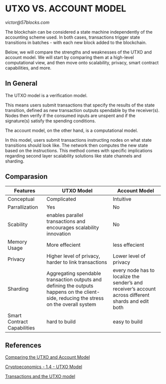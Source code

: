 # UTXO VS. ACCOUNT MODEL

_victor@57blocks.com_

The blockchain can be considered a state machine independently of the accounting scheme used. In both cases, transactions trigger state transitions in batches - with each new block added to the blockchain.

Below, we will compare the strengths and weaknesses of the UTXO and account model. We will start by comparing them at a high-level computational view, and then move onto scalability, privacy, smart contract capabilities, and more.

## In General

The UTXO model is a verification model.

This means users submit transactions that specify the results of the state transition, defined as new transaction outputs spendable by the receiver(s). Nodes then verify if the consumed inputs are unspent and if the signature(s) satisfy the spending conditions.

The account model, on the other hand, is a computational model.

In this model, users submit transactions instructing nodes on what state transitions should look like. The network then computes the new state based on the instructions. This method comes with specific implications regarding second layer scalability solutions like state channels and sharding.

## Comparasion

| Features                    | UTXO Model                                                                                                                               | Account Model                                                                                        |
| --------------------------- | ---------------------------------------------------------------------------------------------------------------------------------------- | ---------------------------------------------------------------------------------------------------- |
| Conceptual                  | Complicated                                                                                                                              | Intuitive                                                                                            |
| Parrallization              | Yes                                                                                                                                      | No                                                                                                   |
| Scability                   | enables parallel transactions and encourages scalability innovation                                                                      | No                                                                                                   |
| Memory Usage                | More effecient                                                                                                                           | less effecient                                                                                       |
| Privacy                     | Higher level of privacy, harder to link transactions                                                                                     | Lower level of privacy                                                                               |
| Sharding                    | Aggregating spendable transaction outputs and defining the outputs happens on the client-side, reducing the stress on the overall system | every node has to localize the sender’s and receiver’s account across different shards and edit both |
| Smart Contract Capabilities | hard to build                                                                                                                            | easy to build                                                                                        |

## References

[Comparing the UTXO and Account Model](https://www.horizen.io/academy/utxo-vs-account-model/#comparing-the-utxo-and-account-model)

[Cryptoeconomics - 1.4 - UTXO Model](https://www.youtube.com/watch?v=-xoCoZGJ9AQ)

[Transactions and the UTXO model](https://www.youtube.com/watch?v=VT2o4KCEbes)
